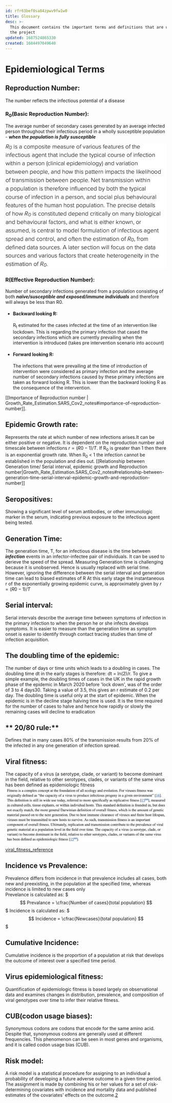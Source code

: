 ```yaml
---
id: rfr63bef0sa84zpwv9fw1w0
title: Glossary
desc: >-
  This document contains the important terms and definitions that are used in
  the project
updated: 1687524865330
created: 1684497049640
---
```


# **Epidemiological Terms**

## **Reproduction Number**: 
  
  The number reflects the infectious potential of a disease

### **R<sub>0</sub>(Basic Reproduction Number)**:

The average number of secondary cases generated
by an average infected person throughout their infectious period in a wholly susceptible population - **_when the population is fully susceptible_**

![Importance of R0](./assets/images/Importance%20of%20R0.png)

      
### **R(Effective Reproduction Number)**: 

Number of secondary infections generated from a population consisting of both **_naïve/susceptible and exposed/immune individuals_** and therefore will always be less than R0.
- #### **Backward looking R**:

     
  R<sub>t</sub> estimated for the cases infected at the time of an intervention like lockdown. This is regarding the primary infection that cased the secondary infections which are currently prevailing when the intervention is introduced (takes pre intervention scenario into account)

- #### **Forward looking R**: 
  The infections that were prevailing at the time of introduction of intervention were considered as primary infection and the average number of secondary infections caused by these primary infections are taken as forward looking R. This is lower than the backward looking R as the consequence of the intervention.
  
  
[[Importance of Reproduction number | Growth_Rate_Estimation.SARS_Cov2_notes#importance-of-reproduction-number]].

## **Epidemic Growth rate**: 

  Represents the rate at which number of new infections arises.It can be either positive or negative. It is dependent on the reproduction number and timescale between infections $r = (R0-1)/Ƭ$. If R<sub>0</sub> is greater than 1 then there is an exponential growth rate. When R<sub>0</sub> < 1 the infection cannot be established in the population and dies out.
  [[Relationship between Generation time/ Serial interval, epidemic growth and Reproduction number|Growth_Rate_Estimation.SARS_Cov2_notes#relationship-between-generation-time-serial-interval-epidemic-growth-and-reproduction-number]]

## **Seropositives**: 
  Showing a significant level of serum antibodies, or other immunologic marker in the serum, indicating previous exposure to the infectious agent being tested.

## **Generation Time**:     
  The generation time, Ƭ, for an infectious disease is the time between **_infection_** events in an infector-infectee pair of individuals. 
  It can be used to derieve the speed of the spread.
  Measuring Generation time is challenging because it is unobserved. Hence is usually replaced with serial time.
  However, ignoring the difference between the serial interval and generation time can lead to biased estimates of R
  At this early stage the instantaneous r of the exponentially growing epidemic curve, is approximately given by $r = (R0-1)/Ƭ$
  
## **Serial interval:** 
  Serial intervals describe the average time between symptoms of infection in the primary infection to when the person he or she infects develops symptoms.
  It is easier to measure than
   the generation time as symptom onset is easier to identify through contact tracing studies than time of infection acquisition.
## **The doubling time of the epidemic:**
The number of days or time units which leads to a doubling in cases. The doubling time dt in the early stages is therefore: dt = ln(2)/r.
To give a simple example, the doubling times of cases in the UK in the rapid growth phase of the epidemic in March 2020 before 'lock down', was of the order of 3 to 4 days30. Taking a value of 3.5, this gives an r estimate of 0.2 per day.
The doubling time is useful only at the start of epidemic.
When the epidemic is in the decline stage halving time is used. It is the time required for the number of cases to halve and hence how rapidly or slowly the remaining cases will decline to eradication

## ** 20/80 rule:**

Defines that in many cases 80% of the transmission results from 20% of the infected in any one generation of infection spread.

## **Viral fitness:**
The capacity of a virus (a serotype, clade, or variant) to become dominant in the field, relative to other serotypes, clades, or variants of the same virus has been defined as epidemiologic fitness 
![viral_fitness](assets/images/viral_fitness.png)

[viral_fitness_reference](https://doi.org/10.1016/j.coviro.2012.07.007)

## **Incidence vs Prevalence:**
Prevalence differs from incidence in that prevalence includes all cases, both new and preexisting, in the population at the specified time, whereas incidence is limited to new cases only<br>
Prevelance is calculated as:
$$$
Prevalance = \cfrac{Number of cases}{total population}
$$$
Incidence is calculated as:
$$$
Incidence = \cfrac{Newcases}{total population}
$$$


## **Cumulative Incidence:**
Cumulative incidence is the proportion of a population at risk that develops the outcome of interest over a specified time period.

## **Virus epidemiological fitness:**
Quantification of epidemiologic fitness is based largely on observational data and examines changes in distribution, prevalence, and composition of viral genotypes over time to infer their relative fitness.

## **CUB(codon usage biases):**

Synonymous codons are codons that encode for the same amino acid. Despite that, synonymous codons are generally used at different frequencies. This phenomenon can be seen in most genes and organisms, and it is called codon usage bias (CUB).

## **Risk model:**

A risk model is a statistical procedure for assigning to an individual a probability of developing a future adverse outcome in a given time period. The assignment is made by combining his or her values for a set of risk-determining covariates with incidence and mortality data and published estimates of the covariates’ effects on the outcome.[2]

[1]: <https://sphweb.bumc.bu.edu/otlt/MPH-Modules/PH717-QuantCore/PH717-Module3-Frequency-Association/PH717-Module3-Frequency-Association4.html#:~:text=Cumulative%20Incidence%20Versus%20Incidence%20Rate,-There%20are%20two&text=Cumulative%20incidence%20is%20the%20proportion,%22%20(person%2Dtime)>

[2]: <Whittemore AS. Evaluating health risk models. Stat Med. 2010 Oct 15;29(23):2438-52. doi: 10.1002/sim.3991. PMID: 20623821; PMCID: PMC2990501>
